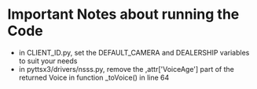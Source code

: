 # Important Notes about running the Code #

- in CLIENT_ID.py, set the DEFAULT_CAMERA and DEALERSHIP variables to suit your needs
- in pyttsx3/drivers/nsss.py, remove the ,attr['VoiceAge'] part of the returned Voice in function _toVoice() in line 64